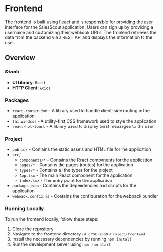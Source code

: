 # Frontend
The frontend is built using React and is responsible for providing the user interface for the SalesScout application. Users can sign up by providing a username and customizing their webhook URLs. The frontend retrieves the data from the backend via a REST API and displays the information to the user.

## Overview

### Stack
- **UI Library**: `React`
- **HTTP Client**: `Axios`

### Packages
- `react-router-dom` - A library used to handle client-side routing in the application
- `tailwindcss` - A utility-first CSS framework used to style the application
- `react-hot-toast` - A library used to display toast messages to the user

### Project
- `public/` - Contains the static assets and HTML file for the application
- `src/`
    - `components/*` - Contains the React components for the application
    - `pages/*` - Contains the pages (routes) for the application
    - `types/*` - Contains all the types for the project
    - `App.tsx` - The main React component for the application
    - `index.tsx` - The entry point for the application
- `package.json` - Contains the dependencies and scripts for the application
- `webpack.config.js` - Contains the configuration for the webpack bundler

### Running Locally
To run the frontend locally, follow these steps:
1. Clone the repository
2. Navigate to the frontend directory `cd CPSC-2600-Project/frontend`
3. Install the necessary dependencies by running `npm install`
4. Run the development server using `npm run start`
